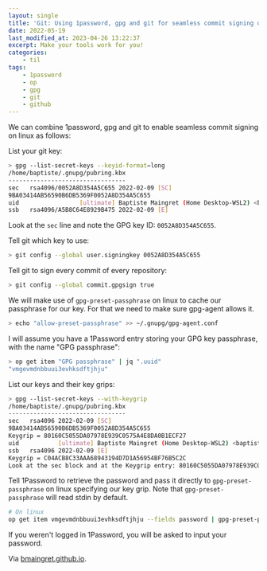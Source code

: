 ```yaml
---
layout: single
title: 'Git: Using 1password, gpg and git for seamless commit signing on linux'
date: 2022-05-19
last_modified_at: 2023-04-26 13:22:37
excerpt: Make your tools work for you!
categories:
    - til
tags:
    - 1password
    - op
    - gpg
    - git
    - github
---
```


We can combine 1password, gpg and git to enable seamless commit signing on linux as follows:

List your git key:

```bash
> gpg --list-secret-keys --keyid-format=long
/home/baptiste/.gnupg/pubring.kbx
---------------------------------
sec   rsa4096/0052A8D354A5C655 2022-02-09 [SC]
9BA03414AB56590B6DB5369F0052A8D354A5C655
uid                 [ultimate] Baptiste Maingret (Home Desktop-WSL2) <baptiste.maingret@gmail.com>
ssb   rsa4096/A5B8C64E8929B475 2022-02-09 [E]
```

Look at the `sec` line and note the GPG key ID: `0052A8D354A5C655`.

Tell git which key to use:

```bash
> git config --global user.signingkey 0052A8D354A5C655
```

Tell git to sign every commit of every repository:

```bash
> git config --global commit.gpgsign true
```

We will make use of `gpg-preset-passphrase` on linux to cache our passphrase for our key.
For that we need to make sure gpg-agent allows it.

```bash
> echo "allow-preset-passphrase" >> ~/.gnupg/gpg-agent.conf
```

I will assume you have a 1Password entry storing your GPG key passphrase, with the name "GPG passphrase":

```bash
> op get item "GPG passphrase" | jq ".uuid"
"vmgevmdnbbuui3evhksdftjhju"
```

List our keys and their key grips:

```bash
> gpg --list-secret-keys --with-keygrip
/home/baptiste/.gnupg/pubring.kbx
---------------------------------
sec   rsa4096 2022-02-09 [SC]
9BA03414AB56590B6DB5369F0052A8D354A5C655
Keygrip = 80160C5055DA07978E939C0575A4E8DA0B1ECF27
uid           [ultimate] Baptiste Maingret (Home Desktop-WSL2) <baptiste.maingret@gmail.com>
ssb   rsa4096 2022-02-09 [E]
Keygrip = C04ACB8C33AAA68943194D7D1A56954BF76B5C2C
Look at the sec block and at the Keygrip entry: 80160C5055DA07978E939C0575A4E8DA0B1ECF27.
```

Tell 1Password to retrieve the password and pass it directly to `gpg-preset-passphrase` on linux specifying our key grip.
Note that `gpg-preset-passphrase` will read stdin by default.

```bash
# On linux
op get item vmgevmdnbbuui3evhksdftjhju --fields password | gpg-preset-passphrase --preset 80160C5055DA07978E939C0575A4E8DA0B1ECF27
```

If you weren't logged in 1Password, you will be asked to input your password.

Via [bmaingret.github.io](https://bmaingret.github.io/blog/2022-02-15-1Password-gpg-git-seamless-commits-signing).
